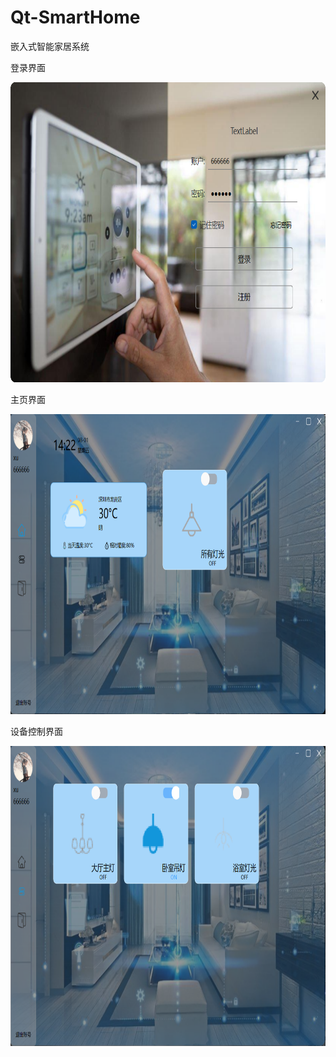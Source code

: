 # Qt-SmartHome
嵌入式智能家居系统

登录界面

<img src="ResultPicture/loginWidget.png" alt="Example Image" width="600" height="480">

主页界面

<img src="ResultPicture/homePage.png" alt="Example Image" width="600" height="480">

设备控制界面

<img src="ResultPicture/devicePage.png" alt="Example Image" width="600" height="480">
